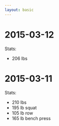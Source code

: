 ```yaml
---
layout: basic
---
```


# 2015-03-12

Stats:

* 206 lbs

# 2015-03-11

Stats:

* 210 lbs
* 195 lb squat
* 105 lb row
* 165 lb bench press


